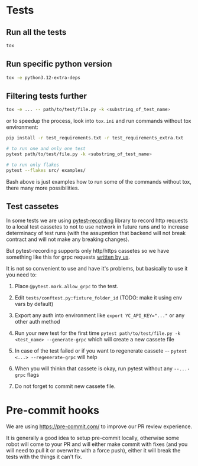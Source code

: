 # Tests

## Run all the tests
```bash
tox
```

## Run specific python version

```bash
tox -e python3.12-extra-deps
```

## Filtering tests further

```bash
tox -e ... -- path/to/test/file.py -k <substring_of_test_name>
```

or to speedup the process, look into `tox.ini` and run commands without tox environment:

```bash
pip install -r test_requirements.txt -r test_requirements_extra.txt

# to run one and only one test
pytest path/to/test/file.py -k <substring_of_test_name>

# to run only flakes
pytest --flakes src/ examples/
```

Bash above is just examples how to run some of the commands without tox, there many more possibilities.

## Test cassetes

In some tests we are using [pytest-recording](https://github.com/kiwicom/pytest-recording) library to record
http requests to a local test cassetes to not to use network in future runs and to increase determinacy
of test runs (with the assupmtion that backend will not break contract and will not make any breaking changes).

But pytest-recording supports only http/https cassetes so we have something like this for grpc requests
[written by us](src/yandex_cloud_ml_sdk/_testing/interceptor.py).

It is not so convenient to use and have it's problems, but basically to use it you need to:

1) Place `@pytest.mark.allow_grpc` to the test.

2) Edit `tests/conftest.py:fixture_folder_id` (TODO: make it using env vars by default)

3) Export any auth into environment like `export YC_API_KEY="..."` or any other auth method

4) Run your new test for the first time `pytest path/to/test/file.py -k <test_name> --generate-grpc` which will create
  a new cassete file

5) In case of the test failed or if you want to regenerate cassete -- `pytest <...> --regenerate-grpc` will help

6) When you will thinkn that cassete is okay, run pytest without any `--...-grpc` flags

7) Do not forget to commit new cassete file.


# Pre-commit hooks

We are using https://pre-commit.com/ to improve our PR review experience.

It is generally a good idea to setup pre-commit locally, otherwise some robot will come to your PR and
will either make commit with fixes (and you will need to pull it or overwrite with a force push),
either it will break the tests with the things it can't fix.
